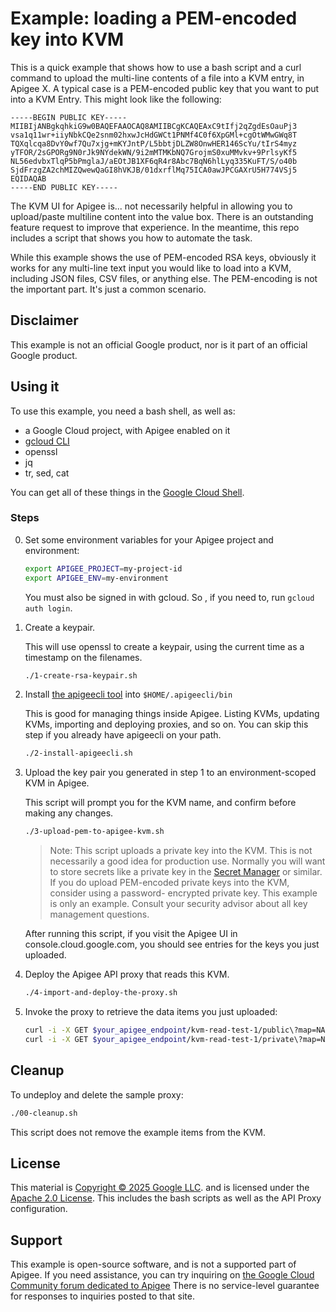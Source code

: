 # Example: loading a PEM-encoded key into KVM

This is a quick example that shows how to use a bash script and a curl command
to upload the multi-line contents of a file into a KVM entry, in Apigee X.  A
typical case is a PEM-encoded public key that you want to put into a KVM
Entry. This might look like the following:

```
-----BEGIN PUBLIC KEY-----
MIIBIjANBgkqhkiG9w0BAQEFAAOCAQ8AMIIBCgKCAQEAxC9tIfj2qZgdEsOauPj3
vsa1q11wr+iiyNbkCQe2snm02hxwJcHdGWCt1PNMf4C0f6XpGMl+cgOtWMwGWq8T
TQXqlcqa8DvY0wf7Qu7xjg+mKYJntP/L5bbtjDLZW8OnwHER146ScYu/tIrS4myz
yTFOR/2sGPORg9N0rJk9NYdekWN/9i2mMTMKbNQ7GrojmS0xuMMvkv+9PrlsyKf5
NL56edvbxTlqP5bPmglaJ/aEOtJB1XF6qR4r8Abc7BqN6hlLyq335KuFT/S/o40b
SjdFrzgZA2chMIZQwewQaGI8hVKJB/01dxrflMq75ICA0awJPCGAXrU5H774VSj5
EQIDAQAB
-----END PUBLIC KEY-----
```

The KVM UI for Apigee is... not necessarily helpful in allowing you to
upload/paste multiline content into the value box.  There is an outstanding
feature request to improve that experience. In the meantime, this repo includes
a script that shows you how to automate the task.

While this example shows the use of PEM-encoded RSA keys, obviously it works for
any multi-line text input you would like to load into a KVM, including JSON files,
CSV files, or anything else. The PEM-encoding is not the important part. It's just a
common scenario.

## Disclaimer

This example is not an official Google product, nor is it part of an
official Google product.


## Using it

To use this example, you need a bash shell, as well as:

- a Google Cloud project, with Apigee enabled on it
- [gcloud CLI](https://cloud.google.com/sdk/docs/install)
- openssl
- jq
- tr, sed, cat

You can get all of these things in the [Google Cloud Shell](https://cloud.google.com/shell/docs/launching-cloud-shell).

### Steps

0. Set some environment variables for your Apigee project and environment:
   ```sh
   export APIGEE_PROJECT=my-project-id
   export APIGEE_ENV=my-environment
   ```

   You must also be signed in with gcloud.  So , if you need to, run `gcloud auth login`.

1. Create a keypair.

   This will use openssl to create a keypair, using the
   current time as a timestamp on the filenames.

   ```sh
   ./1-create-rsa-keypair.sh
   ```


2. Install [the apigeecli tool](https://github.com/apigee/apigeecli) into `$HOME/.apigeecli/bin`

   This is good for managing things inside Apigee. Listing KVMs, updating KVMs,
   importing and deploying proxies, and so on.  You can skip this step if you
   already have apigeecli on your path.

   ```sh
   ./2-install-apigeecli.sh
   ```


3. Upload the key pair you generated in step 1 to an environment-scoped KVM in Apigee.

   This script will prompt you for the KVM name, and confirm before
   making any changes.

   ```sh
   ./3-upload-pem-to-apigee-kvm.sh
   ```

   > Note: This script uploads a private key into the KVM.  This is not necessarily
   > a good idea for production use.  Normally you will want to store secrets like
   > a private key in the [Secret Manager](https://cloud.google.com/security/products/secret-manager) or similar.
   > If you do upload PEM-encoded private keys into the KVM, consider using a password-
   > encrypted private key. This example is only an example. Consult your security
   > advisor about all key management questions.

   After running this script, if you visit the Apigee UI in console.cloud.google.com, you
   should see entries for the keys you just uploaded.


4. Deploy the Apigee API proxy that reads this KVM.

   ```sh
   ./4-import-and-deploy-the-proxy.sh
   ```

5. Invoke the proxy to retrieve the data items you just uploaded:

   ```sh
   curl -i -X GET $your_apigee_endpoint/kvm-read-test-1/public\?map=NAME_OF_MAP
   curl -i -X GET $your_apigee_endpoint/kvm-read-test-1/private\?map=NAME_OF_MAP
   ```

## Cleanup

To undeploy and delete the sample proxy:
```sh
./00-cleanup.sh
```

This script does not remove the example items from the KVM.

## License

This material is [Copyright © 2025 Google LLC](./NOTICE).
and is licensed under the [Apache 2.0 License](LICENSE). This includes the bash scripts
as well as the API Proxy configuration.

## Support

This example is open-source software, and is not a supported part of Apigee.  If
you need assistance, you can try inquiring on [the Google Cloud Community forum
dedicated to Apigee](https://goo.gle/apigee-community) There is no service-level
guarantee for responses to inquiries posted to that site.
